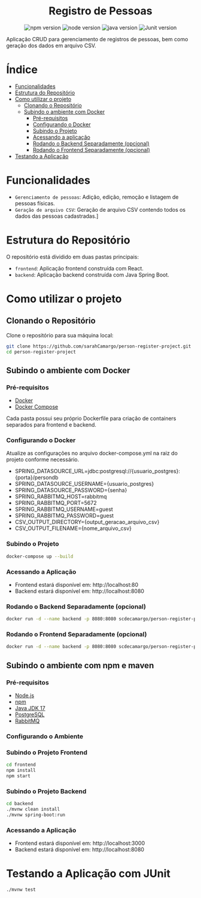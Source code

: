 <h1 align="center"> Registro de Pessoas </h1>

<p align="center">
  <img src="https://img.shields.io/badge/npm-10.8.2-blue" alt="npm version">
  <img src="https://img.shields.io/badge/node-20.18.0-pink" alt="node version">
  <img src="https://img.shields.io/badge/java-17-blue" alt="java version">
  <img src="https://img.shields.io/badge/JUnit-5.8.1-pink" alt="Junit version">
</p>

Aplicação CRUD para gerenciamento de registros de pessoas, bem como geração dos dados em arquivo CSV.

# Índice 

* [Funcionalidades](#funcionalidades)
* [Estrutura do Repositório](#estrutura-do-repositório)
* [Como utilizar o projeto](#como-utilizar-o-projeto)
  * [Clonando o Repositório](#clonando-o-repositório)
  * [Subindo o ambiente com Docker](#subindo-o-ambiente-com-docker)
    * [Pré-requisitos](#pré-requisitos)
    * [Configurando o Docker](#configurando-o-docker)
    * [Subindo o Projeto](#subindo-o-projeto)
    * [Acessando a aplicação](#acessando-a-aplicação)
    * [Rodando o Backend Separadamente (opcional)](#rodando-o-backend-separadamente-opcional)
    * [Rodando o Frontend Separadamente (opcional)](#rodando-o-frontend-separadamente-opcional)
* [Testando a Aplicação](#testando-a-aplicação)

# Funcionalidades

- `Gerenciamento de pessoas`: Adição, edição, remoção e listagem de pessoas físicas.
- `Geração de arquivo CSV`: Geração de arquivo CSV contendo todos os dados das pessoas cadastradas.]

# Estrutura do Repositório

O repositório está dividido em duas pastas principais:

- `frontend`: Aplicação frontend construída com React.
- `backend`: Aplicação backend construída com Java Spring Boot.

# Como utilizar o projeto

## Clonando o Repositório

Clone o repositório para sua máquina local:

```bash
git clone https://github.com/sarahCamargo/person-register-project.git
cd person-register-project
```

## Subindo o ambiente com Docker

### Pré-requisitos

- [Docker](https://www.docker.com/)
- [Docker Compose](https://docs.docker.com/compose/install/)
  
Cada pasta possui seu próprio Dockerfile para criação de containers separados para frontend e backend.

### Configurando o Docker

Atualize as configurações no arquivo docker-compose.yml na raiz do projeto conforme necessário.

- SPRING_DATASOURCE_URL=jdbc:postgresql://{usuario_postgres}:{porta}/persondb
- SPRING_DATASOURCE_USERNAME={usuario_postgres}
- SPRING_DATASOURCE_PASSWORD={senha}
- SPRING_RABBITMQ_HOST=rabbitmq
- SPRING_RABBITMQ_PORT=5672
- SPRING_RABBITMQ_USERNAME=guest
- SPRING_RABBITMQ_PASSWORD=guest
- CSV_OUTPUT_DIRECTORY={output_geracao_arquivo_csv}
- CSV_OUTPUT_FILENAME={nome_arquivo_csv}

### Subindo o Projeto
```bash
docker-compose up --build
```

### Acessando a Aplicação
- Frontend estará disponível em: http://localhost:80
- Backend estará disponível em: http://localhost:8080

### Rodando o Backend Separadamente (opcional)
```bash
docker run -d --name backend -p 8080:8080 scdecamargo/person-register-project/backend
```

### Rodando o Frontend Separadamente (opcional)
```bash
docker run -d --name backend -p 8080:8080 scdecamargo/person-register-project/frontend
```

## Subindo o ambiente com npm e maven

### Pré-requisitos

- [Node.js](https://nodejs.org/pt)
- [npm](https://www.npmjs.com/)
- [Java JDK 17](https://www.oracle.com/java/technologies/downloads/#java17?er=221886)
- [PostgreSQL](https://www.postgresql.org/)
- [RabbitMQ](https://www.rabbitmq.com/)

### Configurando o Ambiente


### Subindo o Projeto Frontend
```bash
cd frontend
npm install
npm start
```

### Subindo o Projeto Backend
```bash
cd backend
./mvnw clean install
./mvnw spring-boot:run
```

### Acessando a Aplicação

- Frontend estará disponível em: http://localhost:3000
- Backend estará disponível em: http://localhost:8080

# Testando a Aplicação com JUnit
```bash
./mvnw test
```
